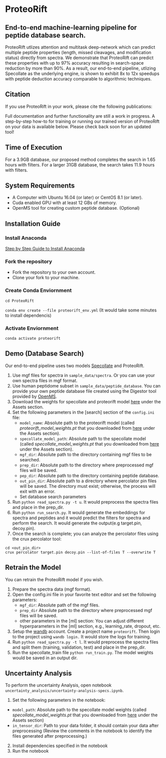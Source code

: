 # ProteoRift
## End-to-end machine-learning pipeline for peptide database search. 

ProteoRift utlizes attention and multitask deep-network which can predict multiple peptide properties (length, missed cleavages, and modification status) directly from spectra. We demonstrate that ProteoRift can predict these properties with up to 97% accuracy resulting in search-space reduction by more than 90%. As a result, our end-to-end pipeline, utlizing Specollate as the underlying engine, is shown to exhibit 8x to 12x speedups with peptide deduction accuracy comparable to algorithmic techniques. 

## Citation
If you use ProteoRift in your work, please cite the following publications:


Full documentation and further functionality are still a work in progress. A step-by-step how-to for training or running our trained version of ProteoRift on your data is available below. Please check back soon for an updated tool!

## Time of Execution
For a 3.9GB database, our proposed method completes the search in 1.65 hours with filters. For a larger 31GB database, the search takes 11.9 hours with filters.


<!-- # Step-by-Step HOW TO
The below sections explain the setup for running the database search (on already trained model) or retraining the model using your own data. -->

## System Requirements
- A Computer with Ubuntu 16.04 (or later) or CentOS 8.1 (or later).
- Cuda enabled GPU with at least 12 GBs of memory.
- OpenMS tool for creating custom peptide database. (Optional)

## Installation Guide

### Install Anaconda
[Step by Step Guide to Install Anaconda](https://docs.anaconda.com/anaconda/install/)

### Fork the repository
- Fork the repository to your own account.
- Clone your fork to your machine. 

### Create Conda Enviornment
`cd ProteoRift`

`conda env create --file proteorift_env.yml` (It would take some minutes to install dependencis)
### Activate Enviornment
`conda activate proteorift`

## Demo (Database Search)

Our end-to-end pipeline uses two models [Specollate](https://github.com/pcdslab/SpeCollate) and ProteoRift. 

1. Use mgf files for spectra in `sample_data/spectra`. Or you can use your own spectra files in mgf format.
2. Use human peptidome subset in `sample_data/peptide_database`. You can provide your own peptide database file created using the Digestor tool provided by [OpenMS](https://www.openms.de/download/openms-binaries/).
3. Download the weights for specollate and proteorift model [here](https://github.com/pcdslab/ProteoRift/releases/tag/V1.0.0) under the Assets section.
4. Set the following parameters in the [search] section of the `config.ini` file:
    - `model_name`: Absolute path to the proteorift model (called *proteorift_model_weights.pt* that you downloaded from [here](https://github.com/pcdslab/ProteoRift/releases/tag/V1.0.0) under the Assets section).
    - `specollate_model_path`:  Absolute path to the specollate model (called *specollate_model_weights.pt* that you downloaded from [here](https://github.com/pcdslab/ProteoRift/releases/tag/V1.0.0) under the Assets section). 
    - `mgf_dir`: Absolute path to the directory containing mgf files to be searched.
    - `prep_dir`: Absolute path to the directory where preprocessed mgf files will be saved.
    - `pep_dir`: Absolute path to the directory containing peptide database.
    - `out_pin_dir`: Absolute path to a directory where percolator pin files will be saved. The directory must exist; otherwise, the process will exit with an error.
    - Set database search parameters
5. Run `python read_spectra.py -t u`. It would preprocess the spectra files and place in the prep_dir.
6. Run `python run_search.py`. It would generate the embeddings for spectra and peptides and it would predict the filters for spectra and perform the search. It would generate the output(e.g target.pin, decoy.pin).
7. Once the search is complete; you can analyze the percolator files using the crux percolator tool:
```shell
cd <out_pin_dir>
crux percolator target.pin decoy.pin --list-of-files T --overwrite T
```

## Retrain the Model 

You can retrain the ProteoRift model if you wish. 
1. Prepare the spectra data (mgf format).
2. Open the config.ini file in your favorite text editor and set the following parameters:
    - `mgf_dir`: Absolute path of the mgf files.
    - `prep_dir` Absolute path to the directory where preprocessed mgf files will be saved.
    - other parameters in the [ml] section: You can adjust different hyperparameters in the [ml] section, e.g., learning_rate, dropout, etc.
3. Setup the [wandb](https://wandb.ai/site) account. Create a project name `proteorift`. Then login to the project using `wandb login.` It would store the logs for training.
4. Run `python read_spectra.py -t l`. It would preprocess the spectra files and split them (training, validation, test) and place in the prep_dir.
5. Run the specollate_train file `python run_train.py`. The model weights would be saved in an output dir.

## Uncertainty Analysis
To perform the uncertainty Analysis, open notebook `uncertainty_analysis/uncertainty-analysis-specs.ipynb`.

1. Set the following parameters in the notebook:

 - `model_path`: Absolute path to the specollate model weights (called *specollate_model_weights.pt* that you downloaded from [here](https://github.com/pcdslab/ProteoRift/releases/tag/V1.0.0) under the Assets section) 
 - `in_tensor_dir`: Path to your data folder, it should contain your data after preprocessing (Review the comments in the notebook to identify the files generated after preprocessing.)
2. Install dependencies specified in the notebook
3. Run the notebook 

